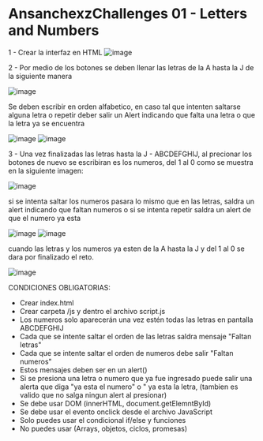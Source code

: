 # AnsanchexzChallenges 01 - Letters and Numbers

1 - Crear la interfaz en HTML
![image](https://github.com/ansanchexz/AnsanchexzChallenges/assets/54609399/d4b0e98d-5048-4869-986d-142edef09c4a)

2 - Por medio de los botones se deben llenar las letras de la A hasta la J de la siguiente manera

![image](https://github.com/ansanchexz/AnsanchexzChallenges/assets/54609399/3eaadab8-1ed9-4897-ba1c-e2890e8771e4)

Se deben escribir en orden alfabetico, en caso tal que intenten saltarse alguna letra o repetir deber salir un Alert indicando que falta una letra o que la letra ya se encuentra

![image](https://github.com/ansanchexz/AnsanchexzChallenges/assets/54609399/5d4c4384-73cf-486e-8a8b-14f0578ddaba)
![image](https://github.com/ansanchexz/AnsanchexzChallenges/assets/54609399/a58c4c36-8dfb-4678-bebb-f43a30813bee)

3 - Una vez finalizadas las letras hasta la J - ABCDEFGHIJ,  al precionar los botones de nuevo se escribiran es los numeros, del 1 al 0 como se muestra en la siguiente imagen:

![image](https://github.com/ansanchexz/AnsanchexzChallenges/assets/54609399/dbce5f78-6589-41ee-9217-ea7c928bffc0)

si se intenta saltar los numeros pasara lo mismo que en las letras, saldra un alert indicando que faltan numeros o si se intenta repetir saldra un alert de que el numero ya esta

![image](https://github.com/ansanchexz/AnsanchexzChallenges/assets/54609399/532b059f-af95-4726-9b81-e736b3e098a3)
![image](https://github.com/ansanchexz/AnsanchexzChallenges/assets/54609399/19bdb391-be40-43ba-a9bf-a5aef3f45246)


cuando las letras y los numeros ya esten de la A hasta la J y del 1 al 0 se dara por finalizado el reto.

![image](https://github.com/ansanchexz/AnsanchexzChallenges/assets/54609399/9a19240d-9747-40ff-abc1-ba4585bb4092)

CONDICIONES OBLIGATORIAS:

- Crear index.html
- Crear carpeta /js y dentro el archivo script.js
- Los numeros solo aparecerán una vez estén todas las letras en pantalla ABCDEFGHIJ
- Cada que se intente saltar el orden de las letras saldra mensaje "Faltan letras"
- Cada que se intente saltar el orden de numeros debe salir "Faltan numeros"
- Estos mensajes deben ser en un alert()
- Si se presiona una letra o numero que ya fue ingresado puede salir una alerta que diga "ya esta el numero" o " ya esta la letra, (tambien es valido que no salga ningun alert al presionar)
- Se debe usar DOM (innerHTML, document.getElemntById)
- Se debe usar el evento onclick desde el archivo JavaScript
- Solo puedes usar el condicional if/else y funciones
- No puedes usar (Arrays, objetos, ciclos, promesas)


